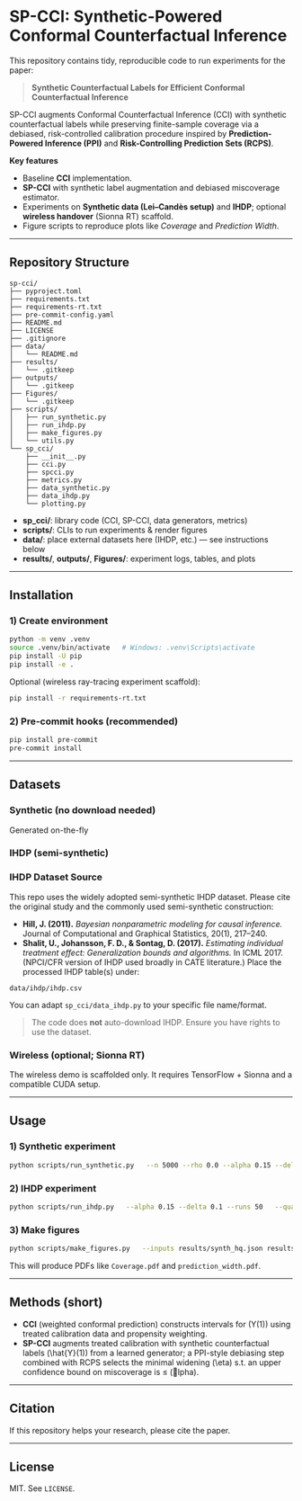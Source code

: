 # SP-CCI: Synthetic-Powered Conformal Counterfactual Inference

This repository contains tidy, reproducible code to run experiments for the paper:

> **Synthetic Counterfactual Labels for Efficient Conformal Counterfactual Inference**

SP-CCI augments Conformal Counterfactual Inference (CCI) with synthetic counterfactual labels while preserving finite-sample coverage via a debiased, risk-controlled calibration procedure inspired by **Prediction-Powered Inference (PPI)** and **Risk-Controlling Prediction Sets (RCPS)**.

**Key features**
- Baseline **CCI** implementation.
- **SP-CCI** with synthetic label augmentation and debiased miscoverage estimator.
- Experiments on **Synthetic data (Lei–Candès setup)** and **IHDP**; optional **wireless handover** (Sionna RT) scaffold.
- Figure scripts to reproduce plots like *Coverage* and *Prediction Width*.


---

## Repository Structure

```
sp-cci/
├── pyproject.toml
├── requirements.txt
├── requirements-rt.txt
├── pre-commit-config.yaml
├── README.md
├── LICENSE
├── .gitignore
├── data/
│   └── README.md
├── results/
│   └── .gitkeep
├── outputs/
│   └── .gitkeep
├── Figures/
│   └── .gitkeep
├── scripts/
│   ├── run_synthetic.py
│   ├── run_ihdp.py
│   ├── make_figures.py
│   └── utils.py
└── sp_cci/
    ├── __init__.py
    ├── cci.py
    ├── spcci.py
    ├── metrics.py
    ├── data_synthetic.py
    ├── data_ihdp.py
    └── plotting.py
```

- **sp_cci/**: library code (CCI, SP-CCI, data generators, metrics)
- **scripts/**: CLIs to run experiments & render figures
- **data/**: place external datasets here (IHDP, etc.) — see instructions below
- **results/**, **outputs/**, **Figures/**: experiment logs, tables, and plots

---

## Installation

### 1) Create environment
```bash
python -m venv .venv
source .venv/bin/activate   # Windows: .venv\Scripts\activate
pip install -U pip
pip install -e .
```

Optional (wireless ray-tracing experiment scaffold):
```bash
pip install -r requirements-rt.txt
```

### 2) Pre-commit hooks (recommended)
```bash
pip install pre-commit
pre-commit install
```

---

## Datasets

### Synthetic (no download needed)
Generated on-the-fly

### IHDP (semi-synthetic)

### IHDP Dataset Source

This repo uses the widely adopted semi-synthetic IHDP dataset. Please cite the original study and the commonly used semi-synthetic construction:

- **Hill, J. (2011).** *Bayesian nonparametric modeling for causal inference.* Journal of Computational and Graphical Statistics, 20(1), 217–240.
- **Shalit, U., Johansson, F. D., & Sontag, D. (2017).** *Estimating individual treatment effect: Generalization bounds and algorithms.* In ICML 2017. (NPCI/CFR version of IHDP used broadly in CATE literature.)
Place the processed IHDP table(s) under:
```
data/ihdp/ihdp.csv
```
You can adapt `sp_cci/data_ihdp.py` to your specific file name/format.

> The code does **not** auto-download IHDP. Ensure you have rights to use the dataset.

### Wireless (optional; Sionna RT)
The wireless demo is scaffolded only. It requires TensorFlow + Sionna and a compatible CUDA setup.

---

## Usage

### 1) Synthetic experiment
```bash
python scripts/run_synthetic.py   --n 5000 --rho 0.0 --alpha 0.15 --delta 0.1   --runs 50 --quality HQ   --out results/synth_hq.json
```

### 2) IHDP experiment
```bash
python scripts/run_ihdp.py   --alpha 0.15 --delta 0.1 --runs 50   --quality MQ   --ihdp-path data/ihdp/ihdp.csv   --out results/ihdp_mq.json
```

### 3) Make figures
```bash
python scripts/make_figures.py   --inputs results/synth_hq.json results/ihdp_mq.json   --outdir Figures
```
This will produce PDFs like `Coverage.pdf` and `prediction_width.pdf`.

---

## Methods (short)

- **CCI** (weighted conformal prediction) constructs intervals for \(Y(1)\) using treated calibration data and propensity weighting.
- **SP-CCI** augments treated calibration with synthetic counterfactual labels \(\hat{Y}(1)\) from a learned generator; a PPI-style debiasing step combined with RCPS selects the minimal widening \(\eta\) s.t. an upper confidence bound on miscoverage is ≤ \(lpha\).


---

## Citation

If this repository helps your research, please cite the paper.

---

## License

MIT. See `LICENSE`.
